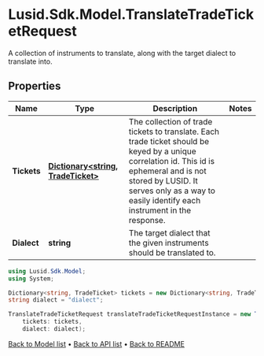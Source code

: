 # Lusid.Sdk.Model.TranslateTradeTicketRequest
A collection of instruments to translate, along with the target dialect to translate into.

## Properties

Name | Type | Description | Notes
------------ | ------------- | ------------- | -------------
**Tickets** | [**Dictionary&lt;string, TradeTicket&gt;**](TradeTicket.md) | The collection of trade tickets to translate.                Each trade ticket should be keyed by a unique correlation id. This id is ephemeral  and is not stored by LUSID. It serves only as a way to easily identify each instrument in the response. | 
**Dialect** | **string** | The target dialect that the given instruments should be translated to. | 

```csharp
using Lusid.Sdk.Model;
using System;

Dictionary<string, TradeTicket> tickets = new Dictionary<string, TradeTicket>();
string dialect = "dialect";

TranslateTradeTicketRequest translateTradeTicketRequestInstance = new TranslateTradeTicketRequest(
    tickets: tickets,
    dialect: dialect);
```

[Back to Model list](../README.md#documentation-for-models) &#8226; [Back to API list](../README.md#documentation-for-api-endpoints) &#8226; [Back to README](../README.md)
